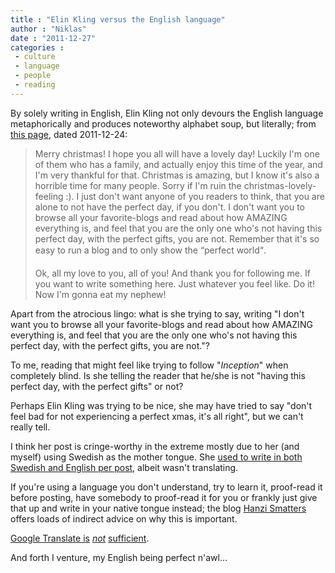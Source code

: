 ```yaml
---
title : "Elin Kling versus the English language"
author : "Niklas"
date : "2011-12-27"
categories : 
 - culture
 - language
 - people
 - reading
---
```


By solely writing in English, Elin Kling not only devours the English language metaphorically and produces noteworthy alphabet soup, but literally; from [this page](http://stylebykling.nowmanifest.com/2011/12/24/merry-x-mas-2), dated 2011-12-24:

> Merry christmas! I hope you all will have a lovely day! Luckily I'm one of them who has a family, and actually enjoy this time of the year, and I'm very thankful for that. Christmas is amazing, but I know it's also a horrible time for many people. Sorry if I'm ruin the christmas-lovely-feeling :). I just don't want anyone of you readers to think, that you are alone to not have the perfect day, if you don't. I don't want you to browse all your favorite-blogs and read about how AMAZING everything is, and feel that you are the only one who's not having this perfect day, with the perfect gifts, you are not. Remember that it's so easy to run a blog and to only show the “perfect world“.
> 
> Ok, all my love to you, all of you! And thank you for following me. If you want to write something here. Just whatever you feel like. Do it! Now I'm gonna eat my nephew!  

Apart from the atrocious lingo: what is she trying to say, writing "I don't want you to browse all your favorite-blogs and read about how AMAZING everything is, and feel that you are the only one who's not having this perfect day, with the perfect gifts, you are not."?

To me, reading that might feel like trying to follow "_Inception_" when completely blind. Is she telling the reader that he/she is not "having this perfect day, with the perfect gifts" or not?

Perhaps Elin Kling was trying to be nice, she may have tried to say "don't feel bad for not experiencing a perfect xmas, it's all right", but we can't really tell.

I think her post is cringe-worthy in the extreme mostly due to her (and myself) using Swedish as the mother tongue. She [used to write in both Swedish and English per post](http://stylebykling.nowmanifest.com/2010/12/24/merry-x-mas), albeit wasn't translating.

If you're using a language you don't understand, try to learn it, proof-read it before posting, have somebody to proof-read it for you or frankly just give that up and write in your native tongue instead; the blog [Hanzi Smatters](http://hanzismatter.blogspot.com) offers loads of indirect advice on why this is important.

[Google Translate is](http://hanzismatter.blogspot.com/2011/10/dr.html) [_not_](http://hanzismatter.blogspot.com/2011/10/dr.html) [sufficient](http://hanzismatter.blogspot.com/2011/10/dr.html).

And forth I venture, my English being perfect n'awl...
